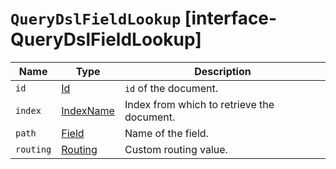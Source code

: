 # `QueryDslFieldLookup` [interface-QueryDslFieldLookup]

| Name | Type | Description |
| - | - | - |
| `id` | [Id](./Id.md) | `id` of the document. |
| `index` | [IndexName](./IndexName.md) | Index from which to retrieve the document. |
| `path` | [Field](./Field.md) | Name of the field. |
| `routing` | [Routing](./Routing.md) | Custom routing value. |
